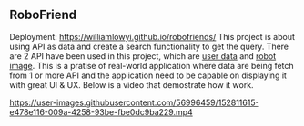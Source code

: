 
## RoboFriend
Deployment: https://williamlowyi.github.io/robofriends/
This project is about using API as data and create a search functionality to get the query. There are 2 API have been used in this project, which are [user data](https://jsonplaceholder.typicode.com/users) and [robot image](https://robohash.org/). This is a pratise of real-world application where data are being fetch from 1 or more API and the application need to be capable on displaying it with great UI & UX. Below is a video that demostrate how it work.

https://user-images.githubusercontent.com/56996459/152811615-e478e116-009a-4258-93be-fbe0dc9ba229.mp4

